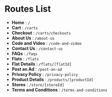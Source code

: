 # Routes List

- **Home** : `/`
- **Cart** : `/carts`
- **Checkout** : `/carts/checkouts`
- **About Us** : `/about-us`
- **Code and Video** : `/code-and-video`
- **Contact Us** : `/contact-us`
- **FAQs** : `/faqs`
- **Flats** : `/flats`
- **Flat Details** : `/flats/[flatId]`
- **Post an Ad** : `/post-an-ad`
- **Privacy Policy** : `/privacy-policy`
- **Product Details** : `/products/[productId]`
- **Stores** : `/store/[storeId]`
- **Terms and Conditions** : `/terms-and-conditions`
